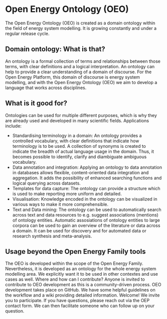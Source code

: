 # Open Energy Ontology (OEO)

The Open Energy Ontology (OEO) is created as a domain ontology within the field 
of energy system modelling. 
It is growing constantly and under a regular release cycle.

## Domain ontology: What is that?

An ontology is a formal collection of terms and relationships between those 
terms, with clear definitions and a logical interpretation. 
An ontology can help to provide a clear understanding of a domain of discourse. For the Open Energy Platform, this domain of discourse is energy system modelling, and with the Open Energy Ontology (OEO) we aim to develop a language that works across disciplines.

## What is it good for?

Ontologies can be used for multiple different purposes, which is why they are already used and developed in many scientific fields. Applications include:

- Standardising terminology in a domain: An ontology provides a controlled vocabulary, with clear definitions that indicate how terminology is to be used. A collection of synonyms is created to indicate the breadth of actual language usage in the domain. Thus, it becomes possible to identify, clarify and diambiguate ambiguous vocabulary.
- Data annotation and integration: Applying an ontology to data annotation in databases allows flexible, content-oriented data integration and aggregation. It adds the possibility of enhanced searching functions and logical querying across datasets.
- Templates for data capture: The ontology can provide a structure which is used to make reporting more uniform and detailed.
- Visualisation: Knowledge encoded in the ontology can be visualized in various ways to make it more comprehensible.
- Text and Data mining: The ontology can be used to automatically search across text and data resources to e.g. suggest associations (mentions) of ontology entities. Automatic assosiations of ontology entities to large corpora can be used to gain an overview of the literature or data across a domain. It can be used for discovery and for automated data or research synthesis and meta-analysis.

## Usage beyond the Open Energy Family tools

The OEO is developed within the scope of the Open Energy Family. Nevertheless, it is developed as an ontology for the whole energy system modelling area. We explicitly want it to be used in other contextes and use cases as well.
Where and how can I contribute?
Anyone is invited to contribute to OEO development as this is a community-driven process. OEO development takes place on GitHub. We have some helpful guidelines on the workflow and a wiki providing detailed information. Welcome! We invite you to participate. If you have questions, please reach out via the OEP contact form. We can then facilitate someone who can follow up on your question. 
